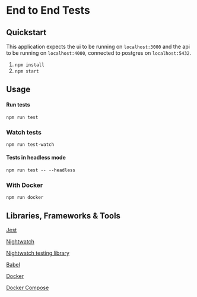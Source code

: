 # End to End Tests

## Quickstart

This application expects the ui to be running on `localhost:3000` and the api to be running on `localhost:4000`, connected to postgres on `localhost:5432`.

1. `npm install`
2. `npm start`

## Usage

#### Run tests

`npm run test`

### Watch tests

`npm run test-watch`

#### Tests in headless mode

`npm run test -- --headless`

### With Docker

`npm run docker`

## Libraries, Frameworks & Tools

[Jest](https://jestjs.io/)

[Nightwatch](https://nightwatchjs.org/)

[Nightwatch testing library](https://testing-library.com/docs/nightwatch-testing-library/intro)

[Babel](https://babeljs.io/docs/en/babel-preset-env)

[Docker](https://www.docker.com/)

[Docker Compose](https://docs.docker.com/compose/)
